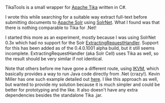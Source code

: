 TikaTools is a small wrapper for [Apache Tika](http://tika.apache.org/) written in C#.

I wrote this while searching for a suitable way extract full-text before submitting documents to [Apache Solr](http://lucene.apache.org/solr/) using [SolrNet](http://code.google.com/p/solrnet/).  What I found was that there is nothing comparable to Tika for .Net!

I started this more as an experiment, mostly because I was using SolrNet 0.3x which had no support for the Solr [ExtractingRequestHandler](http://wiki.apache.org/solr/ExtractingRequestHandler).  Support for this has been added as of the 0.4.0.1001 alpha build, but it still seems incomplete.  ExtractingRequestHandler (aka Solr Cell) uses Tika as well, so the result should be very similar if not identical.

Note that others before me have gone a different route, using [IKVM](http://www.ikvm.net/), which basically provides a way to run Java code directly from .Net (crazy!).  Kevin Miller has one such example detailed out [here](http://blogs.dovetailsoftware.com/blogs/kmiller/archive/2010/07/02/using-the-tika-java-library-in-your-net-application-with-ikvm).  I like this approach as well, but wanted to provide my solution because it is much simpler and could be better for prototyping and the like.  It also doesn't have any extra dependencies besides the standalone Tika .jar.
